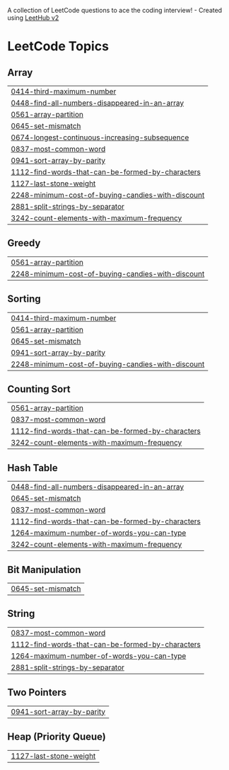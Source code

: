 A collection of LeetCode questions to ace the coding interview! - Created using [LeetHub v2](https://github.com/arunbhardwaj/LeetHub-2.0)
<!---LeetCode Topics Start-->
# LeetCode Topics
## Array
|  |
| ------- |
| [0414-third-maximum-number](https://github.com/SHENBAGALAKSHMI25/LEETCODE/tree/master/0414-third-maximum-number) |
| [0448-find-all-numbers-disappeared-in-an-array](https://github.com/SHENBAGALAKSHMI25/LEETCODE/tree/master/0448-find-all-numbers-disappeared-in-an-array) |
| [0561-array-partition](https://github.com/SHENBAGALAKSHMI25/LEETCODE/tree/master/0561-array-partition) |
| [0645-set-mismatch](https://github.com/SHENBAGALAKSHMI25/LEETCODE/tree/master/0645-set-mismatch) |
| [0674-longest-continuous-increasing-subsequence](https://github.com/SHENBAGALAKSHMI25/LEETCODE/tree/master/0674-longest-continuous-increasing-subsequence) |
| [0837-most-common-word](https://github.com/SHENBAGALAKSHMI25/LEETCODE/tree/master/0837-most-common-word) |
| [0941-sort-array-by-parity](https://github.com/SHENBAGALAKSHMI25/LEETCODE/tree/master/0941-sort-array-by-parity) |
| [1112-find-words-that-can-be-formed-by-characters](https://github.com/SHENBAGALAKSHMI25/LEETCODE/tree/master/1112-find-words-that-can-be-formed-by-characters) |
| [1127-last-stone-weight](https://github.com/SHENBAGALAKSHMI25/LEETCODE/tree/master/1127-last-stone-weight) |
| [2248-minimum-cost-of-buying-candies-with-discount](https://github.com/SHENBAGALAKSHMI25/LEETCODE/tree/master/2248-minimum-cost-of-buying-candies-with-discount) |
| [2881-split-strings-by-separator](https://github.com/SHENBAGALAKSHMI25/LEETCODE/tree/master/2881-split-strings-by-separator) |
| [3242-count-elements-with-maximum-frequency](https://github.com/SHENBAGALAKSHMI25/LEETCODE/tree/master/3242-count-elements-with-maximum-frequency) |
## Greedy
|  |
| ------- |
| [0561-array-partition](https://github.com/SHENBAGALAKSHMI25/LEETCODE/tree/master/0561-array-partition) |
| [2248-minimum-cost-of-buying-candies-with-discount](https://github.com/SHENBAGALAKSHMI25/LEETCODE/tree/master/2248-minimum-cost-of-buying-candies-with-discount) |
## Sorting
|  |
| ------- |
| [0414-third-maximum-number](https://github.com/SHENBAGALAKSHMI25/LEETCODE/tree/master/0414-third-maximum-number) |
| [0561-array-partition](https://github.com/SHENBAGALAKSHMI25/LEETCODE/tree/master/0561-array-partition) |
| [0645-set-mismatch](https://github.com/SHENBAGALAKSHMI25/LEETCODE/tree/master/0645-set-mismatch) |
| [0941-sort-array-by-parity](https://github.com/SHENBAGALAKSHMI25/LEETCODE/tree/master/0941-sort-array-by-parity) |
| [2248-minimum-cost-of-buying-candies-with-discount](https://github.com/SHENBAGALAKSHMI25/LEETCODE/tree/master/2248-minimum-cost-of-buying-candies-with-discount) |
## Counting Sort
|  |
| ------- |
| [0561-array-partition](https://github.com/SHENBAGALAKSHMI25/LEETCODE/tree/master/0561-array-partition) |
| [0837-most-common-word](https://github.com/SHENBAGALAKSHMI25/LEETCODE/tree/master/0837-most-common-word) |
| [1112-find-words-that-can-be-formed-by-characters](https://github.com/SHENBAGALAKSHMI25/LEETCODE/tree/master/1112-find-words-that-can-be-formed-by-characters) |
| [3242-count-elements-with-maximum-frequency](https://github.com/SHENBAGALAKSHMI25/LEETCODE/tree/master/3242-count-elements-with-maximum-frequency) |
## Hash Table
|  |
| ------- |
| [0448-find-all-numbers-disappeared-in-an-array](https://github.com/SHENBAGALAKSHMI25/LEETCODE/tree/master/0448-find-all-numbers-disappeared-in-an-array) |
| [0645-set-mismatch](https://github.com/SHENBAGALAKSHMI25/LEETCODE/tree/master/0645-set-mismatch) |
| [0837-most-common-word](https://github.com/SHENBAGALAKSHMI25/LEETCODE/tree/master/0837-most-common-word) |
| [1112-find-words-that-can-be-formed-by-characters](https://github.com/SHENBAGALAKSHMI25/LEETCODE/tree/master/1112-find-words-that-can-be-formed-by-characters) |
| [1264-maximum-number-of-words-you-can-type](https://github.com/SHENBAGALAKSHMI25/LEETCODE/tree/master/1264-maximum-number-of-words-you-can-type) |
| [3242-count-elements-with-maximum-frequency](https://github.com/SHENBAGALAKSHMI25/LEETCODE/tree/master/3242-count-elements-with-maximum-frequency) |
## Bit Manipulation
|  |
| ------- |
| [0645-set-mismatch](https://github.com/SHENBAGALAKSHMI25/LEETCODE/tree/master/0645-set-mismatch) |
## String
|  |
| ------- |
| [0837-most-common-word](https://github.com/SHENBAGALAKSHMI25/LEETCODE/tree/master/0837-most-common-word) |
| [1112-find-words-that-can-be-formed-by-characters](https://github.com/SHENBAGALAKSHMI25/LEETCODE/tree/master/1112-find-words-that-can-be-formed-by-characters) |
| [1264-maximum-number-of-words-you-can-type](https://github.com/SHENBAGALAKSHMI25/LEETCODE/tree/master/1264-maximum-number-of-words-you-can-type) |
| [2881-split-strings-by-separator](https://github.com/SHENBAGALAKSHMI25/LEETCODE/tree/master/2881-split-strings-by-separator) |
## Two Pointers
|  |
| ------- |
| [0941-sort-array-by-parity](https://github.com/SHENBAGALAKSHMI25/LEETCODE/tree/master/0941-sort-array-by-parity) |
## Heap (Priority Queue)
|  |
| ------- |
| [1127-last-stone-weight](https://github.com/SHENBAGALAKSHMI25/LEETCODE/tree/master/1127-last-stone-weight) |
<!---LeetCode Topics End-->